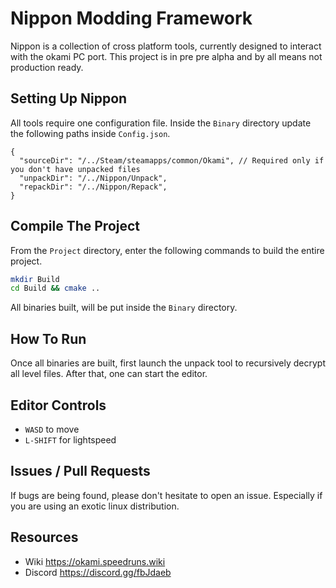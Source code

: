 # Nippon Modding Framework

Nippon is a collection of cross platform tools, currently designed to interact with the okami PC port. This project is in pre pre alpha and by all means not production ready. 

## Setting Up Nippon

All tools require one configuration file. Inside the `Binary` directory update the following paths inside `Config.json`.

```jsonc
{
  "sourceDir": "/../Steam/steamapps/common/Okami", // Required only if you don't have unpacked files
  "unpackDir": "/../Nippon/Unpack",
  "repackDir": "/../Nippon/Repack",
}
```

## Compile The Project

From the `Project` directory, enter the following commands to build the entire project.

```sh
mkdir Build
cd Build && cmake ..
```

All binaries built, will be put inside the `Binary` directory.

## How To Run

Once all binaries are built, first launch the unpack tool to recursively decrypt all level files. After that, one can start the editor.

## Editor Controls

- `WASD` to move
- `L-SHIFT` for lightspeed

## Issues / Pull Requests

If bugs are being found, please don't hesitate to open an issue. Especially if you are using an exotic linux distribution.

## Resources

- Wiki https://okami.speedruns.wiki
- Discord https://discord.gg/fbJdaeb
